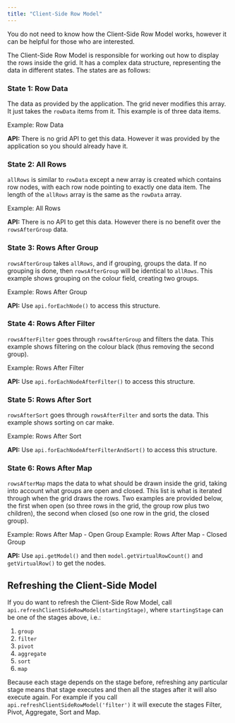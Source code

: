```yaml
---
title: "Client-Side Row Model"
---
```


You do not need to know how the Client-Side Row Model works, however it can be helpful for those who are interested.

The Client-Side Row Model is responsible for working out how to display the rows inside the grid. It has a complex data structure, representing the data in different states. The states are as follows:

### State 1: Row Data

The data as provided by the application. The grid never modifies this array. It just takes the `rowData` items from it. This example is of three data items.

<image-caption src="client-side-row-stages/resources/allData.jpg" alt="Row Data" width="22rem" centered="true">
    Example: Row Data
</image-caption>

**API:** There is no grid API to get this data. However it was provided by the application so you should already have it.

### State 2: All Rows

`allRows` is similar to `rowData` except a new array is created which contains row nodes, with each row node pointing to exactly one data item. The length of the `allRows` array is the same as the `rowData` array.

<image-caption src="client-side-row-stages/resources/allRows.jpg" alt="All Rows" width="22rem" centered="true">
    Example: All Rows
</image-caption>

**API:** There is no API to get this data. However there is no benefit over the `rowsAfterGroup` data.

### State 3: Rows After Group

`rowsAfterGroup` takes `allRows`, and if grouping, groups the data. If no grouping is done, then `rowsAfterGroup` will be identical to `allRows`. This example shows grouping on the colour field, creating two groups.

<image-caption src="client-side-row-stages/resources/rowsAfterGroup.jpg" alt="Rows After Group" width="22rem" centered="true">
    Example: Rows After Group
</image-caption>

**API:** Use `api.forEachNode()` to access this structure.

### State 4: Rows After Filter

`rowsAfterFilter` goes through `rowsAfterGroup` and filters the data. This example shows filtering on the colour black (thus removing the second group).

<image-caption src="client-side-row-stages/resources/rowsAfterFilter.jpg" alt="Rows After Filter" width="22rem" centered="true">
    Example: Rows After Filter
</image-caption>

**API:** Use `api.forEachNodeAfterFilter()` to access this structure.

### State 5: Rows After Sort

`rowsAfterSort` goes through `rowsAfterFilter` and sorts the data. This example shows sorting on car make.

<image-caption src="client-side-row-stages/resources/rowsAfterSort.jpg" alt="Rows After Sort" width="22rem" centered="true">
    Example: Rows After Sort
</image-caption>

**API:** Use `api.forEachNodeAfterFilterAndSort()` to access this structure.

### State 6: Rows After Map

`rowsAfterMap` maps the data to what should be drawn inside the grid, taking into account what groups are open and closed. This list is what is iterated through when the grid draws the rows. Two examples are provided below, the first when open (so three rows in the grid, the group row plus two children), the second when closed (so one row in the grid, the closed group).

<image-caption src="client-side-row-stages/resources/rowsAfterMapOpen.jpg" alt="Rows After Map - Open Group" width="22rem" centered="true">
    Example: Rows After Map - Open Group
</image-caption>

<image-caption src="client-side-row-stages/resources/rowsAfterMapClosed.jpg" alt="Rows After Map - Closed Group" width="22rem" centered="true">
    Example: Rows After Map - Closed Group
</image-caption>

**API:** Use `api.getModel()` and then `model.getVirtualRowCount()` and `getVirtualRow()` to get the nodes.

## Refreshing the Client-Side Model

If you do want to refresh the Client-Side Row Model, call `api.refreshClientSideRowModel(startingStage)`, where `startingStage` can be one of the stages above, i.e.:

1. `group`
1. `filter`
1. `pivot`
1. `aggregate`
1. `sort`
1. `map`

Because each stage depends on the stage before, refreshing any particular stage means that stage executes and then all the stages after it will also execute again. For example if you call `api.refreshClientSideRowModel('filter')` it will execute the stages Filter, Pivot, Aggregate, Sort and Map.
